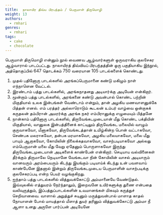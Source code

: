```yaml
---
title: 	நாலாயிர திவ்ய பிரபந்தம் / பெருமாள் திருமொழி
weight: 13
authors:
  - rmhari
genres:
  - rmhari 
tags:
  - cake
  - chocolate
---
```


பெருமாள் திருமொழி என்னும் நூல் வைணவ ஆழ்வார்களுள் ஒருவராகிய குலசேகர ஆழ்வாரால் பாடப்பட்டது. நாலாயிரத் திவ்வியப் பிரபந்தத்தின் ஒரு பகுதியாகிய இந்நூல், அத்தொகுப்பில் 647 தொடக்கம் 750 வரையான 105 பாடல்களைக் கொண்டது.

1. முதல் பதினோரு பாடல்களில் அரங்கப்பெருமானை கண்டு மகிழும் நாள் எந்நாளென வேட்டல்.
2. இரண்டாம் பத்து பாடல்களில், அரங்கநாதனது அடியார்க்கு அடியேன் என்கிறார்.
3. மூன்றாம் பத்து பாடல்களில், அரங்கனை கண்டு அவன்பால் கொண்ட பற்றின் மிகுதியால் உலக இன்பங்கள் வேண்டாம் என்றும், தான் அழகிய மணவாளனுக்கே பித்தன் எனல்.
எம் பரத்தர் அல்லாரொடும் கூடலன்
உம்பர் வாழ்வை ஒன்றாகக் கருதலன்
தம்பிரான் அமரர்க்கு அரங்க நகர்
எம்பிரானுக்கு எழுமையும் பித்தனே
4. நான்காம் பதினோரு பாடல்களில், திருவேங்கடமுடையான் மீது கொண்ட பக்தியின் மிகுதியால், வானுலக இன்பத்தினைக் காட்டிலும் திருவேங்கட மலையில் வாழும் குருவாகவோ, மீனாகவோ, திருவேங்கடத்தான் உமிழ்கின்ற பொன் வட்டாகவோ, செண்பக மலராகவோ, தன்பக மரமாகவோ, அழகிய மலையாகவோ, மலை மீது பாயும் ஆறாகவோ, கோயிலின் நிலைக்கதவாகவோ, வாசற்படியாகவோ அல்லது எம்பெருமான் மலை மீது வேறு ஏதேனும் பொருளாகவோ இருந்து திருவேங்கடமுடையான் அடிகளைக் காண்பேன் என்கிறார்.
செடியாய வல்வினைகள் தீர்க்கும் திருமாலே
நெடியானே வேங்கடவா நின் கோயிலின் வாசல்
அடியாரும் வானவரும் அரம்பையரும் கிடந்து இயங்கும்
படியாய்க் கிடந்து உன் பவளவாய் காண்பேனே
இதனால் இன்றும் திருவேங்கடமுடைய பெருமாளின் வாசற்படிக்கு குலசேகரப்படி என்ற பெயர் வழங்குகிறது.
5. ஐந்தாம் பத்து பாடல்களில் வித்துவக்கோட்டு அம்மானையே வேண்டுதல். இவ்வுலகில் எத்துயரம் நேர்ந்தாலும், இறைவனே உயிர்களுக்கு துணை என்பதை வலிவுருத்தும், இப்பத்துப்பாடல்களின் உவமானங்கள் மிகவும் கருத்துச் செறிவானவை.
வாளால் அறுத்துச் சுடினும் மருத்துவன்பால்
மாளாத காதல் நோயாளன் போல் மாயத்தால்
மீளாத் துயர் தரினும் வித்துவக்கோட்டு அம்மா நீ
ஆளா உனது அருளே பார்ப்பன் அடியேனே